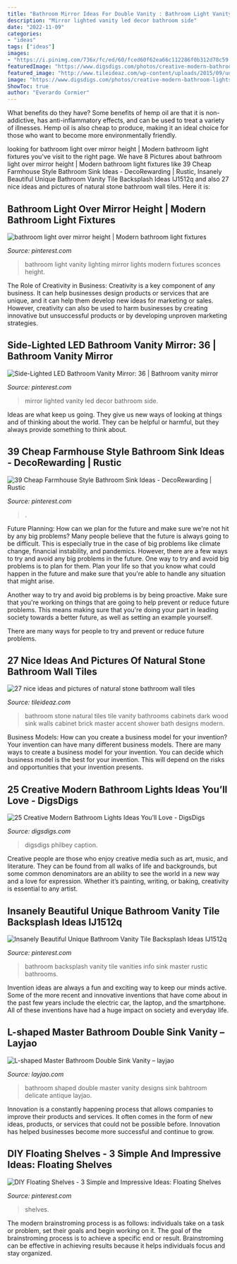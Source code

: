 ```yaml
---
title: "Bathroom Mirror Ideas For Double Vanity : Bathroom Light Vanity Lighting Mirror Lights Modern Fixtures Sconces Height"
description: "Mirror lighted vanity led decor bathroom side"
date: "2022-11-09"
categories:
- "ideas"
tags: ["ideas"]
images:
- "https://i.pinimg.com/736x/fc/ed/60/fced60f62ea66c112286f0b312d78c59.jpg"
featuredImage: "https://www.digsdigs.com/photos/creative-modern-bathroom-lights-ideas-youll-love-11.jpg"
featured_image: "http://www.tileideaz.com/wp-content/uploads/2015/09/uncategorized-amazing-natural-stone-bathroom-accessories-natural-stone-bathroom-accessories-natural-stone-bathroom-accessories-natural-stone-bathroom-wall-natural-stone-bathroom-wall-tile-murals.jpg"
image: "https://www.digsdigs.com/photos/creative-modern-bathroom-lights-ideas-youll-love-11.jpg"
ShowToc: true
author: "Everardo Cormier"
---
```



What benefits do they have?
Some benefits of hemp oil are that it is non-addictive, has anti-inflammatory effects, and can be used to treat a variety of illnesses. Hemp oil is also cheap to produce, making it an ideal choice for those who want to become more environmentally friendly.

	

		
looking for bathroom light over mirror height | Modern bathroom light fixtures you've visit to the right page. We have 8 Pictures about bathroom light over mirror height | Modern bathroom light fixtures like 39 Cheap Farmhouse Style Bathroom Sink Ideas - DecoRewarding | Rustic, Insanely Beautiful Unique Bathroom Vanity Tile Backsplash Ideas IJ1512q and also 27 nice ideas and pictures of natural stone bathroom wall tiles. Here it is:
		
    
## Bathroom Light Over Mirror Height | Modern Bathroom Light Fixtures

<img loading=lazy src="https://i.pinimg.com/736x/b4/45/03/b445030e7a3510d72542429f0f0d022d--bathroom-vanity-lighting-light-bathroom.jpg" onerror="this.onerror=null;this.src='https://tse1.mm.bing.net/th?id=OIP.KeGNo5bBfnMVetzPhNnxQAHaMY&amp;pid=15.1';" alt="bathroom light over mirror height | Modern bathroom light fixtures">

_Source: pinterest.com_

>bathroom light vanity lighting mirror lights modern fixtures sconces height. 

	

The Role of Creativity in Business:
Creativity is a key component of any business. It can help businesses design products or services that are unique, and it can help them develop new ideas for marketing or sales. However, creativity can also be used to harm businesses by creating innovative but unsuccessful products or by developing unproven marketing strategies.

    
## Side-Lighted LED Bathroom Vanity Mirror: 36 | Bathroom Vanity Mirror

<img loading=lazy src="https://i.pinimg.com/736x/fc/ed/60/fced60f62ea66c112286f0b312d78c59.jpg" onerror="this.onerror=null;this.src='https://tse1.mm.bing.net/th?id=OIP.wIgHQaL1f6FBgK4XQRbQGgHaLH&amp;pid=15.1';" alt="Side-Lighted LED Bathroom Vanity Mirror: 36 | Bathroom vanity mirror">

_Source: pinterest.com_

>mirror lighted vanity led decor bathroom side. 

	

Ideas are what keep us going. They give us new ways of looking at things and of thinking about the world. They can be helpful or harmful, but they always provide something to think about.

    
## 39 Cheap Farmhouse Style Bathroom Sink Ideas - DecoRewarding | Rustic

<img loading=lazy src="https://i.pinimg.com/736x/41/33/68/413368d0d5bdfcd9a240e8702454bea7.jpg" onerror="this.onerror=null;this.src='https://tse3.mm.bing.net/th?id=OIP.J1HwSpuAOmqi-1hCl3cTVgHaLH&amp;pid=15.1';" alt="39 Cheap Farmhouse Style Bathroom Sink Ideas - DecoRewarding | Rustic">

_Source: pinterest.com_

>. 

	

Future Planning: How can we plan for the future and make sure we're not hit by any big problems?
Many people believe that the future is always going to be difficult. This is especially true in the case of big problems like climate change, financial instability, and pandemics. However, there are a few ways to try and avoid any big problems in the future. 
One way to try and avoid big problems is to plan for them. Plan your life so that you know what could happen in the future and make sure that you're able to handle any situation that might arise. 

Another way to try and avoid big problems is by being proactive. Make sure that you're working on things that are going to help prevent or reduce future problems. This means making sure that you're doing your part in leading society towards a better future, as well as setting an example yourself. 

There are many ways for people to try and prevent or reduce future problems.

    
## 27 Nice Ideas And Pictures Of Natural Stone Bathroom Wall Tiles

<img loading=lazy src="http://www.tileideaz.com/wp-content/uploads/2015/09/uncategorized-amazing-natural-stone-bathroom-accessories-natural-stone-bathroom-accessories-natural-stone-bathroom-accessories-natural-stone-bathroom-wall-natural-stone-bathroom-wall-tile-murals.jpg" onerror="this.onerror=null;this.src='https://tse1.mm.bing.net/th?id=OIP.xEBL6ZWDmGbv0J77p601-wHaK6&amp;pid=15.1';" alt="27 nice ideas and pictures of natural stone bathroom wall tiles">

_Source: tileideaz.com_

>bathroom stone natural tiles tile vanity bathrooms cabinets dark wood sink walls cabinet brick master accent shower bath designs modern. 

	

Business Models: How can you create a business model for your invention?
Your invention can have many different business models. There are many ways to create a business model for your invention. You can decide which business model is the best for your invention. This will depend on the risks and opportunities that your invention presents.

    
## 25 Creative Modern Bathroom Lights Ideas You’ll Love - DigsDigs

<img loading=lazy src="https://www.digsdigs.com/photos/creative-modern-bathroom-lights-ideas-youll-love-11.jpg" onerror="this.onerror=null;this.src='https://tse3.mm.bing.net/th?id=OIP.9FbXTID5AuJq9Qz4gLisUwHaLj&amp;pid=15.1';" alt="25 Creative Modern Bathroom Lights Ideas You’ll Love - DigsDigs">

_Source: digsdigs.com_

>digsdigs philbey caption. 

	

Creative people are those who enjoy creative media such as art, music, and literature. They can be found from all walks of life and backgrounds, but some common denominators are an ability to see the world in a new way and a love for expression. Whether it’s painting, writing, or baking, creativity is essential to any artist.

    
## Insanely Beautiful Unique Bathroom Vanity Tile Backsplash Ideas IJ1512q

<img loading=lazy src="https://i.pinimg.com/736x/ed/5d/9d/ed5d9d1c20d8af894cba825cdbed2b55.jpg" onerror="this.onerror=null;this.src='https://tse1.mm.bing.net/th?id=OIP.4uufpi-vMLY4XX1vYfcfIgHaLF&amp;pid=15.1';" alt="Insanely Beautiful Unique Bathroom Vanity Tile Backsplash Ideas IJ1512q">

_Source: pinterest.com_

>bathroom backsplash vanity tile vanities info sink master rustic bathrooms. 

	

Invention ideas are always a fun and exciting way to keep our minds active. Some of the more recent and innovative inventions that have come about in the past few years include the electric car, the laptop, and the smartphone. All of these inventions have had a huge impact on society and everyday life.

    
## L-shaped Master Bathroom Double Sink Vanity – Layjao

<img loading=lazy src="https://layjao.com/wp-content/uploads/2019/03/l-shaped-bathroom-designs-beautiful-bahtroom-delicate-antique-double-2.jpg" onerror="this.onerror=null;this.src='https://tse4.mm.bing.net/th?id=OIP.6DY3cR4NZ_uqmnZWaUxoowHaLG&amp;pid=15.1';" alt="L-shaped Master Bathroom Double Sink Vanity – layjao">

_Source: layjao.com_

>bathroom shaped double master vanity designs sink bahtroom delicate antique layjao. 

	

Innovation is a constantly happening process that allows companies to improve their products and services. It often comes in the form of new ideas, products, or services that could not be possible before. Innovation has helped businesses become more successful and continue to grow.

    
## DIY Floating Shelves - 3 Simple And Impressive Ideas: Floating Shelves

<img loading=lazy src="https://i.pinimg.com/736x/63/6b/37/636b37341856bd696190245ee208cd13.jpg" onerror="this.onerror=null;this.src='https://tse1.mm.bing.net/th?id=OIP.VwQCdJYTs77GQCqXF4F8QAHaLH&amp;pid=15.1';" alt="DIY Floating Shelves - 3 Simple and Impressive Ideas: Floating Shelves">

_Source: pinterest.com_

>shelves. 

	

The modern brainstroming process is as follows: individuals take on a task or problem, set their goals and begin working on it. The goal of the brainstroming process is to achieve a specific end or result. Brainstroming can be effective in achieving results because it helps individuals focus and stay organized.

